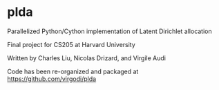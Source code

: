 # plda
Parallelized Python/Cython implementation of Latent Dirichlet allocation

Final project for CS205 at Harvard University

Written by Charles Liu, Nicolas Drizard, and Virgile Audi

Code has been re-organized and packaged at https://github.com/virgodi/plda
